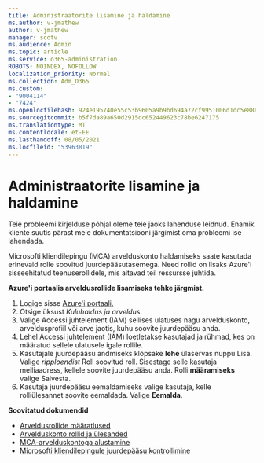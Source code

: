 ```yaml
---
title: Administraatorite lisamine ja haldamine
ms.author: v-jmathew
author: v-jmathew
manager: scotv
ms.audience: Admin
ms.topic: article
ms.service: o365-administration
ROBOTS: NOINDEX, NOFOLLOW
localization_priority: Normal
ms.collection: Adm_O365
ms.custom:
- "9004114"
- "7424"
ms.openlocfilehash: 924e195740e55c53b9605a9b9bd694a72cf9951006d1dc5e888023cd6e3f9d45
ms.sourcegitcommit: b5f7da89a650d2915dc652449623c78be6247175
ms.translationtype: MT
ms.contentlocale: et-EE
ms.lasthandoff: 08/05/2021
ms.locfileid: "53963819"
---
```

# <a name="how-to-add-and-manage-admins"></a>Administraatorite lisamine ja haldamine

Teie probleemi kirjelduse põhjal oleme teie jaoks lahenduse leidnud. Enamik kliente suutis pärast meie dokumentatsiooni järgimist oma probleemi ise lahendada.

Microsofti kliendilepingu (MCA) arvelduskonto haldamiseks saate kasutada erinevaid rolle soovitud juurdepääsutasemega. Need rollid on lisaks Azure'i sisseehitatud teenuserollidele, mis aitavad teil ressursse juhtida.

**Azure'i portaalis arveldusrollide lisamiseks tehke järgmist.**

1. Logige sisse [Azure'i portaali.](https://portal.azure.com/)
2. Otsige üksust *Kuluhaldus ja arveldus*.
3. Valige Accessi juhtelement (IAM) sellises ulatuses nagu arvelduskonto, arveldusprofiil või arve jaotis, kuhu soovite juurdepääsu anda.
4. Lehel Accessi juhtelement (IAM) loetletakse kasutajad ja rühmad, kes on määratud sellele ulatusele igale rollile.
5. Kasutajale juurdepääsu andmiseks klõpsake **lehe** ülaservas nuppu Lisa. Valige *ripploendist* Roll soovitud roll. Sisestage selle kasutaja meiliaadress, kellele soovite juurdepääsu anda. Rolli **määramiseks** valige Salvesta.
6. Kasutaja juurdepääsu eemaldamiseks valige kasutaja, kelle rolliülesannet soovite eemaldada. Valige **Eemalda**.

**Soovitatud dokumendid**

- [Arveldusrollide määratlused](https://docs.microsoft.com/azure/cost-management-billing/manage/understand-mca-roles)
- [Arvelduskonto rollid ja ülesanded](https://docs.microsoft.com/azure/cost-management-billing/manage/understand-mca-roles#billing-account-roles-and-tasks)
- [MCA-arvelduskontoga alustamine](https://docs.microsoft.com/azure/cost-management-billing/understand/mca-overview)
- [Microsofti kliendilepingule juurdepääsu kontrollimine](https://docs.microsoft.com/azure/cost-management-billing/manage/change-credit-card?WT.mc_id=Portal-Microsoft_Azure_Support%22%20%5Cl%20%22manage-credit-cards-for-a-microsoft-customer-agreement%22%20%5Ct%20%22_blank#check-the-type-of-your-account)
